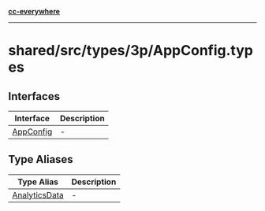 [**cc-everywhere**](../../../../../index.md)

***

# shared/src/types/3p/AppConfig.types

## Interfaces

| Interface | Description |
| ------ | ------ |
| [AppConfig](../app-config-types/interfaces/app-config.md) | - |

## Type Aliases

| Type Alias | Description |
| ------ | ------ |
| [AnalyticsData](../app-config-types/type-aliases/analytics-data.md) | - |
